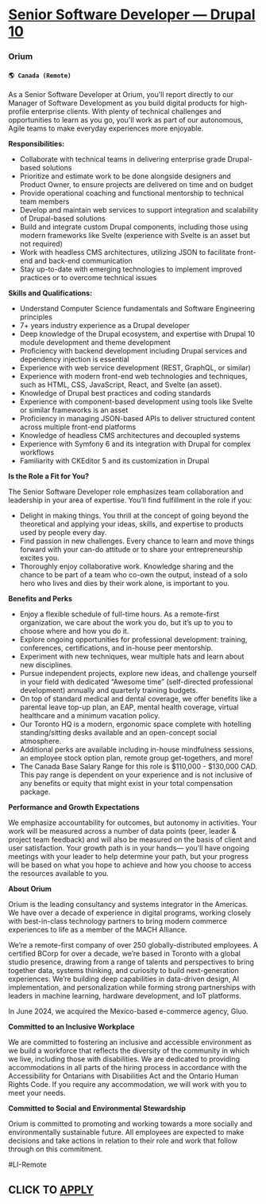 # [Senior Software Developer — Drupal 10](https://www.remotewlb.com/apply/senior-software-developer-drupal-10)  
### Orium  
#### `🌎 Canada (Remote)`  

As a Senior Software Developer at Orium, you'll report directly to our Manager of Software Development as you build digital products for high-profile enterprise clients. With plenty of technical challenges and opportunities to learn as you go, you'll work as part of our autonomous, Agile teams to make everyday experiences more enjoyable.

**Responsibilities:**

  * Collaborate with technical teams in delivering enterprise grade Drupal-based solutions
  * Prioritize and estimate work to be done alongside designers and Product Owner, to ensure projects are delivered on time and on budget
  * Provide operational coaching and functional mentorship to technical team members
  * Develop and maintain web services to support integration and scalability of Drupal-based solutions
  * Build and integrate custom Drupal components, including those using modern frameworks like Svelte (experience with Svelte is an asset but not required)
  * Work with headless CMS architectures, utilizing JSON to facilitate front-end and back-end communication
  * Stay up-to-date with emerging technologies to implement improved practices or to overcome technical issues

**Skills and Qualifications:**

  * Understand Computer Science fundamentals and Software Engineering principles
  * 7+ years industry experience as a Drupal developer
  * Deep knowledge of the Drupal ecosystem, and expertise with Drupal 10 module development and theme development
  * Proficiency with backend development including Drupal services and dependency injection is essential
  * Experience with web service development (REST, GraphQL, or similar)
  * Experience with modern front-end web technologies and techniques, such as HTML, CSS, JavaScript, React, and Svelte (an asset).
  * Knowledge of Drupal best practices and coding standards
  * Experience with component-based development using tools like Svelte or similar frameworks is an asset
  * Proficiency in managing JSON-based APIs to deliver structured content across multiple front-end platforms
  * Knowledge of headless CMS architectures and decoupled systems
  * Experience with Symfony 6 and its integration with Drupal for complex workflows
  * Familiarity with CKEditor 5 and its customization in Drupal

**Is the Role a Fit for You?**

The Senior Software Developer role emphasizes team collaboration and leadership in your area of expertise. You’ll find fulfillment in the role if you:

  * Delight in making things. You thrill at the concept of going beyond the theoretical and applying your ideas, skills, and expertise to products used by people every day.
  * Find passion in new challenges. Every chance to learn and move things forward with your can-do attitude or to share your entrepreneurship excites you.
  * Thoroughly enjoy collaborative work. Knowledge sharing and the chance to be part of a team who co-own the output, instead of a solo hero who lives and dies by their work alone, is important to you.

**Benefits and Perks**

  * Enjoy a flexible schedule of full-time hours. As a remote-first organization, we care about the work you do, but it’s up to you to choose where and how you do it. 
  * Explore ongoing opportunities for professional development: training, conferences, certifications, and in-house peer mentorship. 
  * Experiment with new techniques, wear multiple hats and learn about new disciplines. 
  * Pursue independent projects, explore new ideas, and challenge yourself in your field with dedicated “Awesome time” (self-directed professional development) annually and quarterly training budgets. 
  * On top of standard medical and dental coverage, we offer benefits like a parental leave top-up plan, an EAP, mental health coverage, virtual healthcare and a minimum vacation policy. 
  * Our Toronto HQ is a modern, ergonomic space complete with hotelling standing/sitting desks available and an open-concept social atmosphere. 
  * Additional perks are available including in-house mindfulness sessions, an employee stock option plan, remote group get-togethers, and more!
  * The Canada Base Salary Range for this role is $110,000 - $130,000 CAD. This pay range is dependent on your experience and is not inclusive of any benefits or equity that might exist in your total compensation package.

**Performance and Growth Expectations**

We emphasize accountability for outcomes, but autonomy in activities. Your work will be measured across a number of data points (peer, leader & project team feedback) and will also be measured on the basis of client and user satisfaction. Your growth path is in your hands— you’ll have ongoing meetings with your leader to help determine your path, but your progress will be based on what you hope to achieve and how you choose to access the resources available to you.

**About Orium**

Orium is the leading consultancy and systems integrator in the Americas. We have over a decade of experience in digital programs, working closely with best-in-class technology partners to bring modern commerce experiences to life as a member of the MACH Alliance.

We’re a remote-first company of over 250 globally-distributed employees. A certified BCorp for over a decade, we’re based in Toronto with a global studio presence, drawing from a range of talents and perspectives to bring together data, systems thinking, and curiosity to build next-generation experiences. We’re building deep capabilities in data-driven design, AI implementation, and personalization while forming strong partnerships with leaders in machine learning, hardware development, and IoT platforms.

In June 2024, we acquired the Mexico-based e-commerce agency, Gluo.

**Committed to an Inclusive Workplace**

We are committed to fostering an inclusive and accessible environment as we build a workforce that reflects the diversity of the community in which we live, including those with disabilities. We are dedicated to providing accommodations in all parts of the hiring process in accordance with the Accessibility for Ontarians with Disabilities Act and the Ontario Human Rights Code. If you require any accommodation, we will work with you to meet your needs.

**Committed to Social and Environmental Stewardship**

Orium is committed to promoting and working towards a more socially and environmentally sustainable future. All employees are expected to make decisions and take actions in relation to their role and work that follow through on this commitment.

#LI-Remote

  
## CLICK TO [APPLY](https://www.remotewlb.com/apply/senior-software-developer-drupal-10)

